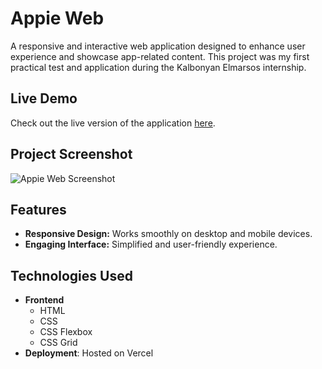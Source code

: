 # Appie Web

A responsive and interactive web application designed to enhance user experience and showcase app-related content. 
This project was my first practical test and application during the Kalbonyan Elmarsos internship.

## Live Demo
Check out the live version of the application [here](https://appie-web.vercel.app).

## Project Screenshot
![Appie Web Screenshot](https://github.com/user-attachments/assets/d42ff658-92e7-4aec-8ece-a1694d038987)

## Features
- **Responsive Design:** Works smoothly on desktop and mobile devices.
- **Engaging Interface:** Simplified and user-friendly experience.

## Technologies Used
- **Frontend**
  - HTML
  - CSS
  - CSS Flexbox
  - CSS Grid
- **Deployment**: Hosted on Vercel

